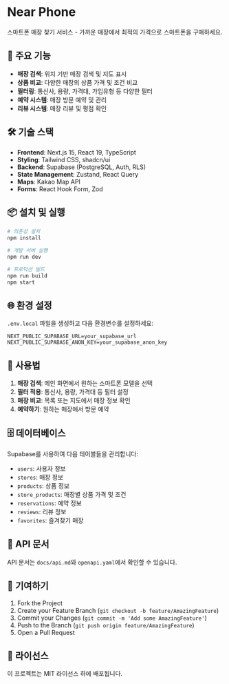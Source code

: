 # Near Phone

스마트폰 매장 찾기 서비스 - 가까운 매장에서 최적의 가격으로 스마트폰을 구매하세요.

## 🚀 주요 기능

- **매장 검색**: 위치 기반 매장 검색 및 지도 표시
- **상품 비교**: 다양한 매장의 상품 가격 및 조건 비교
- **필터링**: 통신사, 용량, 가격대, 가입유형 등 다양한 필터
- **예약 시스템**: 매장 방문 예약 및 관리
- **리뷰 시스템**: 매장 리뷰 및 평점 확인

## 🛠 기술 스택

- **Frontend**: Next.js 15, React 19, TypeScript
- **Styling**: Tailwind CSS, shadcn/ui
- **Backend**: Supabase (PostgreSQL, Auth, RLS)
- **State Management**: Zustand, React Query
- **Maps**: Kakao Map API
- **Forms**: React Hook Form, Zod

## 📦 설치 및 실행

```bash
# 의존성 설치
npm install

# 개발 서버 실행
npm run dev

# 프로덕션 빌드
npm run build
npm start
```

## 🌐 환경 설정

`.env.local` 파일을 생성하고 다음 환경변수를 설정하세요:

```env
NEXT_PUBLIC_SUPABASE_URL=your_supabase_url
NEXT_PUBLIC_SUPABASE_ANON_KEY=your_supabase_anon_key
```

## 📱 사용법

1. **매장 검색**: 메인 화면에서 원하는 스마트폰 모델을 선택
2. **필터 적용**: 통신사, 용량, 가격대 등 필터 설정
3. **매장 비교**: 목록 또는 지도에서 매장 정보 확인
4. **예약하기**: 원하는 매장에서 방문 예약

## 🗄 데이터베이스

Supabase를 사용하여 다음 테이블들을 관리합니다:

- `users`: 사용자 정보
- `stores`: 매장 정보
- `products`: 상품 정보
- `store_products`: 매장별 상품 가격 및 조건
- `reservations`: 예약 정보
- `reviews`: 리뷰 정보
- `favorites`: 즐겨찾기 매장

## 📄 API 문서

API 문서는 `docs/api.md`와 `openapi.yaml`에서 확인할 수 있습니다.

## 🤝 기여하기

1. Fork the Project
2. Create your Feature Branch (`git checkout -b feature/AmazingFeature`)
3. Commit your Changes (`git commit -m 'Add some AmazingFeature'`)
4. Push to the Branch (`git push origin feature/AmazingFeature`)
5. Open a Pull Request

## 📄 라이선스

이 프로젝트는 MIT 라이선스 하에 배포됩니다.